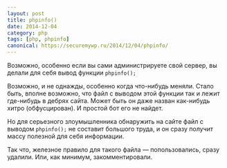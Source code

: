 ```yaml
---
layout: post
title: phpinfo()
date: 2014-12-04
category: php
tags: [php, phpinfo]
canonical: https://securemywp.ru/2014/12/04/phpinfo/
---
```


Возможно, особенно если вы сами администрируете свой сервер, вы делали для себя вывод функции <code>phpinfo();</code>

Возможно, и не однажды, особенно когда что-нибудь меняли. Стало быть, вполне возможно, что файл с выводом этой функции так и лежит где-нибудь в дебрях сайта. Может быть он даже назван как-нибудь хитро (обфусцирован). И простой бот его не найдет.

Но для серьезного злоумышленника обнаружить на сайте файл с выводом <code>phpinfo();</code> не составит большого труда, и он сразу получит массу полезной для себя информации.

Так что, железное правило для такого файла — попользовались, сразу удалили. Или, как минимум, закомментировали.
